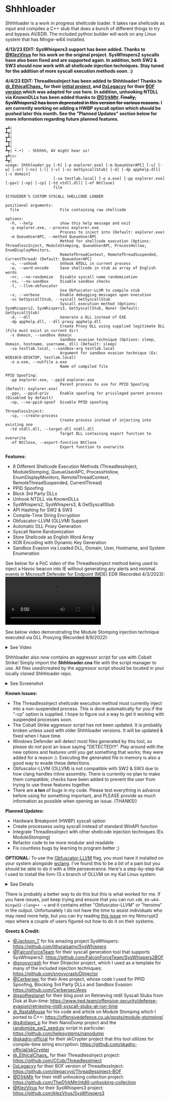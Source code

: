 # Shhhloader
Shhhloader is a work in progress shellcode loader. It takes raw shellcode as input and compiles a C++ stub that does a bunch of different things to try and bypass AV/EDR. The included python builder will work on any Linux system that has Mingw-w64 installed.

**4/13/23 EDIT: SysWhispers3 support has been added. Thanks to [@KlezVirus](https://twitter.com/KlezVirus) for his work on the original project. SysWhispers2 syscalls have also been fixed and are supported again. In addition, both SW2 & SW3 should now work with all shellcode injection techniques. Stay tuned for the addition of more syscall execution methods soon. :)**

**4/4/23 EDIT: ThreadlessInject has been added to Shhhloader! Thanks to [@\_EthicalChaos\_](https://twitter.com/_EthicalChaos_) for their [initial project](https://github.com/CCob/ThreadlessInject), and [0xLegacyy](https://twitter.com/0xLegacyy) for their [BOF version](https://github.com/iilegacyyii/ThreadlessInject-BOF) which was adapted for use here. In addition, unhooking NTDLL via KnownDLLs has been added thanks to [@D1rkMtr](https://twitter.com/D1rkMtr). ~~Finally, SysWhispers2 has been deprecated in this version for various reasons.~~ I am currently working on adding a HWBP syscall option which should be pushed later this month. See the "Planned Updates" section below for more information regarding future planned features.**

```
┳┻|
┻┳|
┳┻|
┻┳|
┳┻| _
┻┳| •.•)  - Shhhhh, AV might hear us!
┳┻|⊂ﾉ
┻┳|
usage: Shhhloader.py [-h] [-p explorer.exe] [-m QueueUserAPC] [-u] [-w] [-nr] [-ns] [-l] [-v] [-sc GetSyscallStub] [-d] [-dp apphelp.dll] [-s domain]
                     [-sa testlab.local] [-o a.exe] [-pp explorer.exe] [-ppv] [-np] [-cp] [-td ntdll.dll] [-ef NtClose]
                     file

ICYGUIDER'S CUSTOM SYSCALL SHELLCODE LOADER

positional arguments:
  file                  File containing raw shellcode

options:
  -h, --help            show this help message and exit
  -p explorer.exe, --process explorer.exe
                        Process to inject into (Default: explorer.exe)
  -m QueueUserAPC, --method QueueUserAPC
                        Method for shellcode execution (Options: ThreadlessInject, ModuleStomping, QueueUserAPC, ProcessHollow, EnumDisplayMonitors,
                        RemoteThreadContext, RemoteThreadSuspended, CurrentThread) (Default: QueueUserAPC)
  -u, --unhook          Unhook NTDLL in current process
  -w, --word-encode     Save shellcode in stub as array of English words
  -nr, --no-randomize   Disable syscall name randomization
  -ns, --no-sandbox     Disable sandbox checks
  -l, --llvm-obfuscator
                        Use Obfuscator-LLVM to compile stub
  -v, --verbose         Enable debugging messages upon execution
  -sc GetSyscallStub, --syscall GetSyscallStub
                        Syscall execution method (Options: SysWhispers2, SysWhispers3, GetSyscallStub, None) (Default: GetSyscallStub)
  -d, --dll             Generate a DLL instead of EXE
  -dp apphelp.dll, --dll-proxy apphelp.dll
                        Create Proxy DLL using supplied legitimate DLL (File must exist in current dir)
  -s domain, --sandbox domain
                        Sandbox evasion technique (Options: sleep, domain, hostname, username, dll) (Default: sleep)
  -sa testlab.local, --sandbox-arg testlab.local
                        Argument for sandbox evasion technique (Ex: WIN10CO-DESKTOP, testlab.local)
  -o a.exe, --outfile a.exe
                        Name of compiled file

PPID Spoofing:
  -pp explorer.exe, --ppid explorer.exe
                        Parent process to use for PPID Spoofing (Default: explorer.exe)
  -ppv, --ppid-priv     Enable spoofing for privileged parent process (Disabled by default)
  -np, --no-ppid-spoof  Disable PPID spoofing

ThreadlessInject:
  -cp, --create-process
                        Create process instead of injecting into existing one
  -td ntdll.dll, --target-dll ntdll.dll
                        Target DLL containing export function to overwrite
  -ef NtClose, --export-function NtClose
                        Export function to overwrite
```

**Features:**
* 8 Different Shellcode Execution Methods (ThreadlessInject, ModuleStomping, QueueUserAPC, ProcessHollow, EnumDisplayMonitors, RemoteThreadContext, RemoteThreadSuspended, CurrentThread)
* PPID Spoofing
* Block 3rd Party DLLs
* Unhook NTDLL via KnownDLLs
* SysWhispers2, SysWhispers3, & GetSyscallStub
* API Hashing for SW2 & SW3
* Compile-Time String Encryption
* Obfuscator-LLVM (OLLVM) Support 
* Automatic DLL Proxy Generation
* Syscall Name Randomization
* Store Shellcode as English Word Array
* XOR Encoding with Dynamic Key Generation
* Sandbox Evasion via Loaded DLL, Domain, User, Hostname, and System Enumeration

See below for a PoC video of the ThreadlessInject method being used to inject a Havoc beacon into IE without generating any alerts and minimal events in Microsoft Defender for Endpoint (MDE) EDR (Recorded 4/3/2023):
<video src="https://user-images.githubusercontent.com/79864975/229811794-01048bb6-d650-42ff-b6d0-775475d4635e.mp4"></video>

See below video demonstrating the Module Stomping injection technique executed via DLL Proxying (Recorded 8/9/2022):
<details>
  <summary>See Video</summary>
<video src="https://user-images.githubusercontent.com/79864975/183701072-33ca68a2-74cd-435b-9069-745062e308e6.mp4"></video>
</details>

Shhhloader also now contains an aggressor script for use with Cobalt Strike! Simply import the **Shhhloader.cna** file with the script manager to use. All files used/created by the aggressor script should be located in your locally cloned Shhhloader repo.
<details>
  <summary>See Screenshot</summary>

<img alt="Aggressor Script Screenshot" src="https://i.imgur.com/9QWrneO.png"/>
</details>

**Known Issues:**
* The ThreadlessInject shellcode execution method must currently inject into a non-suspended process. This is done automatically for you if the "-cp" option is supplied. I hope to figure out a way to get it working with suspended processes soon.
* The Cobalt Strike aggressor script has not been updated. It is probably broken unless used with older Shhhloader versions. It will be updated & fixed when I have time.
* Windows Defender will detect most files generated by this tool, so please do not post an issue saying "DETECTED!!!". Play around with the new options and features until you get something that works; they were added for a reason :). Executing the generated file in memory is also a good way to evade these detections.
* Obfuscator-LLVM (OLLVM) is not compatible with SW2 & SW3 due to how clang handles inline assembly. There is currently no plan to make them compatible; checks have been added to prevent the user from trying to use these features together.
* There are **a ton** of bugs in my code. Please test everything in advance before using for something important, and PLEASE provide as much information as possible when opening an issue. (THANKS!)

**Planned Updates:**
* Hardware Breakpoint (HWBP) syscall option
* Create processess using syscall instead of standard WinAPI function
* Integrate ThreadlessInject with other shellcode injection techniques (Ex. ModuleStomping)
* Refactor code to be more modular and readable
* Fix countless bugs by learning to program better ;)

**OPTIONAL:** To use the [Obfuscator-LLVM](https://github.com/heroims/obfuscator) flag, you must have it installed on your system alongside [wclang](https://github.com/tpoechtrager/wclang). I've found this to be a bit of a pain but you should be able to do it with a little perseverance. Here's a step-by-step that I used to install the llvm-13.x branch of OLLVM on my Kali Linux system:
<details>
  <summary>See Details</summary>
  
```
# Clone and Run CMake
git clone -b llvm-13.x https://github.com/heroims/obfuscator.git
mkdir build
cd build
cmake -DCMAKE_BUILD_TYPE=Release -DLLVM_ENABLE_NEW_PASS_MANAGER=OFF ../obfuscator/llvm/

# Configure CMake and Compile OLLVM
export clang_build_dir=$(cd ../; pwd)/obfuscator/clang
sed -i 's/LLVM_TOOL_CLANG_BUILD:BOOL=OFF/LLVM_TOOL_CLANG_BUILD:BOOL=ON/g' CMakeCache.txt
sed -i "s|LLVM_EXTERNAL_CLANG_SOURCE_DIR:PATH=|LLVM_EXTERNAL_CLANG_SOURCE_DIR:PATH=$clang_build_dir|g" CMakeCache.txt
make -j7

# ONCE COMPILED, BACKUP ORIGINAL CLANG BINARIES
mv /usr/bin/clang /usr/bin/clang13.0.1
mv /usr/bin/clang++ /usr/bin/clang++13.0.1

# Then in OLLVM build/bin dir, copy the newly build clang bins
cp bin/clang /usr/bin/clang
cp bin/clang++ /usr/bin/clang++

# Then install wclang
cd ..
git clone https://github.com/tpoechtrager/wclang.git
cd wclang/
cmake -DCMAKE_INSTALL_PREFIX=_prefix_ .
make
make install
export wclang_path=$(pwd)/_prefix_/bin
echo "export PATH=$wclang_path:$PATH" >> ~/.bashrc
export PATH=$wclang_path:$PATH

# Then backup original lib files
cp -R /lib/llvm-13/lib/clang/13.0.1/include/ /lib/llvm-13/lib/clang/13.0.1/include_backup/

# Finally in the OLLVM build/bin/lib/clang/13.0.1/ dir, copy the include folder
cd ../build/lib/clang/13.0.1/
cp -R include/ /lib/llvm-13/lib/clang/13.0.1/
```
</details>

There is probably a better way to do this but this is what worked for me. If you have issues, just keep trying and ensure that you can run `x86_64-w64-mingw32-clang++ -v` and it contains either "Obfuscator-LLVM" or "heroims" in the output. Unfortunately I do not have the time to assist individuals who may need more help, but you can try reading [this issue](https://github.com/icyguider/Nimcrypt2/issues/6) on my Nimcrypt2 repo where a couple of users figured out how to do it on their systems.

**Greetz & Credit:**
* [@Jackson_T](https://twitter.com/Jackson_T) for his amazing project SysWhispers: https://github.com/jthuraisamy/SysWhispers
* [@FalconForceTeam](https://twitter.com/falconforceteam) for their syscall generation tool that supports SysWhispers2: https://github.com/FalconForceTeam/SysWhispers2BOF
* [@snovvcrash](https://twitter.com/snovvcrash) for their DInjector project, which I used as a template for many of the included injection techniques: https://github.com/snovvcrash/DInjector
* [@Cerbersec](https://twitter.com/cerbersec) for their Ares project, whose code I used for PPID Spoofing, Blocking 3rd Party DLLs and Sandbox Evasion: https://github.com/Cerbersec/Ares
* [@spotheplanet](https://twitter.com/spotheplanet) for their blog post on Retrieving ntdll Syscall Stubs from Disk at Run-time: https://www.ired.team/offensive-security/defense-evasion/retrieving-ntdll-syscall-stubs-at-run-time
* [@_RastaMouse](https://twitter.com/_RastaMouse) for his code and article on Module Stomping which I ported to C++: https://offensivedefence.co.uk/posts/module-stomping/
* [@s4ntiago_p](https://twitter.com/s4ntiago_p) for their NanoDump project and the [randomize_sw2_seed.py](https://github.com/helpsystems/nanodump/blob/main/scripts/randomize_sw2_seed.py) script in particular: https://github.com/helpsystems/nanodump
* [@skadro-official](https://github.com/skadro-official) for their skCrypter project that this tool utilizes for compile-time string encryption: https://github.com/skadro-official/skCrypter
* [@\_EthicalChaos\_](https://twitter.com/_EthicalChaos_) for their ThreadlessInject project: https://github.com/CCob/ThreadlessInject
* [0xLegacyy](https://twitter.com/0xLegacyy) for their BOF version of ThreadlessInject: https://github.com/iilegacyyii/ThreadlessInject-BOF
* [@D1rkMtr](https://twitter.com/D1rkMtr) for their ntdll unhooking collection project: https://github.com/TheD1rkMtr/ntdlll-unhooking-collection
* [@KlezVirus](https://twitter.com/KlezVirus) for their SysWhispers3 project: https://github.com/klezVirus/SysWhispers3
